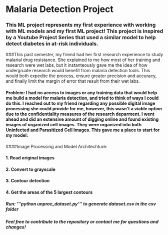 # Malaria Detection Project

### This ML project represents my first experience with working with ML models and my first ML project! This project is inspired by a Youtube Project Series that used a similar model to help detect diabetes in at-risk individuals. 

###This past semester, my friend had her first research experience to study malarial drug resistance. She explained to me how most of her training and research were wet labs, but it instanteously gave me the idea of how undergruate research would benefit from malaria detection tools. This would both expedite the process, ensure greater precision and accuracy, and finally limit the margin of error that result from their wet labs. 

#### **Problem:** I had no access to images or any training data that would help me build a model for malaria detection, and tried to think of ways I could do this. I reached out to my friend regarding any possible digital image processing she could provide for me, however, this wasn't a viable option due to the confidentiality measures of the research deparment. I went ahead and did an extensive amount of digging online and found existing images of organized cell images. They were organized into both Uninfected and Parasitized Cell Images. This gave me a place to start for my model:

####Image Processing and Model Architechture:
#### 1. Read original images
#### 2. Convert to grayscale
#### 3. Contour detection
#### 4. Get the areas of the 5 largest contours

##### **Run:** '''python unproc_dataset.py''' to generate dataset.csv in the csv folder

##### Feel free to contribute to the repository or contact me for questions and changes!
